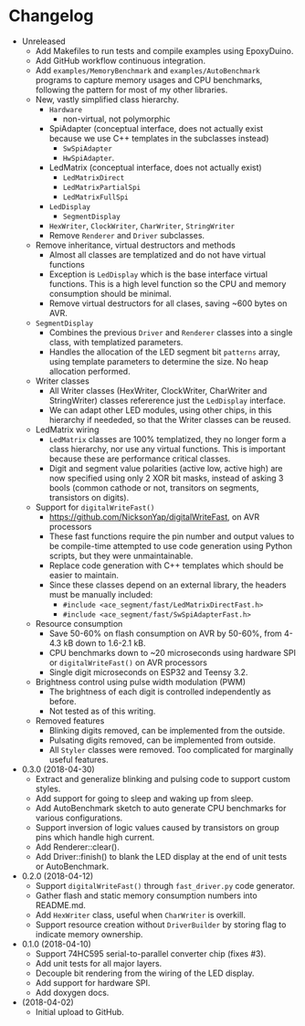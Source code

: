 # Changelog

* Unreleased
    * Add Makefiles to run tests and compile examples using EpoxyDuino.
    * Add GitHub workflow continuous integration.
    * Add `examples/MemoryBenchmark` and `examples/AutoBenchmark` programs
      to capture memory usages and CPU benchmarks, following the pattern for
      most of my other libraries.
    * New, vastly simplified class hierarchy.
        * `Hardware`
            * non-virtual, not polymorphic
        * SpiAdapter (conceptual interface, does not actually
            exist because we use C++ templates in the subclasses instead)
            * `SwSpiAdapter`
            * `HwSpiAdapter`.
        * LedMatrix (conceptual interface, does not actually exist)
            * `LedMatrixDirect`
            * `LedMatrixPartialSpi`
            * `LedMatrixFullSpi`
        * `LedDisplay`
            * `SegmentDisplay`
        * `HexWriter`, `ClockWriter`, `CharWriter`, `StringWriter`
        * Remove `Renderer` and `Driver` subclasses.
    * Remove inheritance, virtual destructors and methods
        * Almost all classes are templatized and do not have virtual functions
        * Exception is `LedDisplay` which is the base interface virtual
            functions. This is a high level function so the CPU and memory
            consumption should be minimal.
        * Remove virtual destructors for all clases, saving ~600 bytes on AVR.
    * `SegmentDisplay`
        * Combines the previous `Driver` and `Renderer` classes into a single
          class, with templatized parameters.
        * Handles the allocation of the LED segment bit `patterns` array, using
          template parameters to determine the size. No heap allocation
          performed.
    * Writer classes
        * All Writer classes (HexWriter, ClockWriter, CharWriter and
          StringWriter) classes refererence just the `LedDisplay` interface.
        * We can adapt other LED modules, using other chips, in this hierarchy
          if neededed, so that the Writer classes can be reused.
    * LedMatrix wiring
        * `LedMatrix` classes are 100% templatized, they no longer form
          a class hierarchy, nor use any virtual functions. This is important
          because these are performance critical classes.
        * Digit and segment value polarities (active low, active high) are now
          specified using only 2 XOR bit masks, instead of asking 3 bools
          (common cathode or not, transitors on segments, transistors on
          digits).
    * Support for `digitalWriteFast()`
        * https://github.com/NicksonYap/digitalWriteFast, on AVR processors
        * These fast functions require the pin number and output values to be
          compile-time attempted to use code generation using Python scripts,
          but they were unmaintainable.
        * Replace code generation with C++ templates which should be easier to
          maintain.
        * Since these classes depend on an external library, the headers must be
          manually included:
            * `#include <ace_segment/fast/LedMatrixDirectFast.h>`
            * `#include <ace_segment/fast/SwSpiAdapterFast.h>`
    * Resource consumption
        * Save 50-60% on flash consumption on AVR by 50-60%, from 4-4.3 kB down
          to 1.6-2.1 kB.
        * CPU benchmarks down to ~20 microseconds using hardware SPI or
          `digitalWriteFast()` on AVR processors
        * Single digit microseconds on ESP32 and Teensy 3.2.
    * Brightness control using pulse width modulation (PWM)
        * The brightness of each digit is controlled independently as before.
        * Not tested as of this writing.
    * Removed features
        * Blinking digits removed, can be implemented from the outside.
        * Pulsating digits removed, can be implemented from outside.
        * All `Styler` classes were removed. Too complicated for marginally
          useful features.
* 0.3.0 (2018-04-30)
    * Extract and generalize blinking and pulsing code to support custom styles.
    * Add support for going to sleep and waking up from sleep.
    * Add AutoBenchmark sketch to auto generate CPU benchmarks for various
      configurations.
    * Support inversion of logic values caused by transistors on group pins
      which handle high current.
    * Add Renderer::clear().
    * Add Driver::finish() to blank the LED display at the end of unit tests
      or AutoBenchmark.
* 0.2.0 (2018-04-12)
    * Support `digitalWriteFast()` through `fast_driver.py` code generator.
    * Gather flash and static memory consumption numbers into README.md.
    * Add `HexWriter` class, useful when `CharWriter` is overkill.
    * Support resource creation without `DriverBuilder` by storing flag to
      indicate memory ownership.
* 0.1.0 (2018-04-10)
    * Support 74HC595 serial-to-parallel converter chip (fixes #3).
    * Add unit tests for all major layers.
    * Decouple bit rendering from the wiring of the LED display.
    * Add support for hardware SPI.
    * Add doxygen docs.
* (2018-04-02)
    * Initial upload to GitHub.
